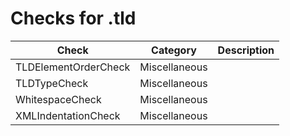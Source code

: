 # Checks for .tld

Check | Category | Description
----- | -------- | -----------
TLDElementOrderCheck | Miscellaneous | |
TLDTypeCheck | Miscellaneous | |
WhitespaceCheck | Miscellaneous | |
XMLIndentationCheck | Miscellaneous | |